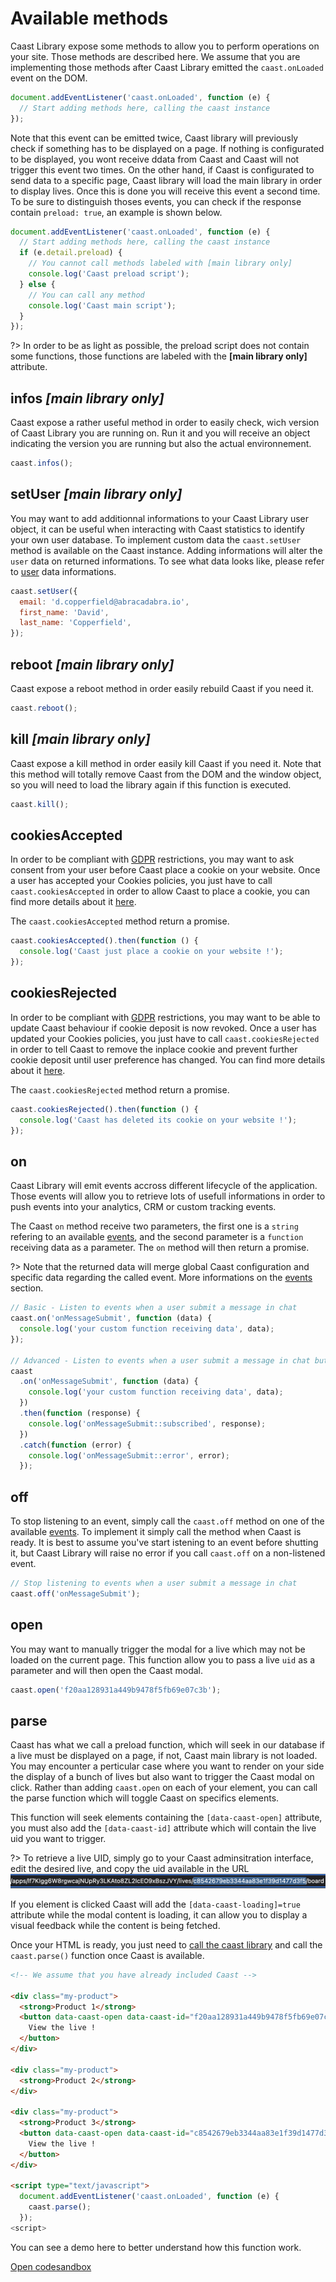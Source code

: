 # Available methods

Caast Library expose some methods to allow you to perform operations on your site. Those methods are described here. We assume that you are implementing those methods after Caast Library emitted the `caast.onLoaded` event on the DOM.

```javascript
document.addEventListener('caast.onLoaded', function (e) {
  // Start adding methods here, calling the caast instance
});
```

Note that this event can be emitted twice, Caast library will previously check if something has to be displayed on a page. If nothing is configurated to be displayed, you wont receive ddata from Caast and Caast will not trigger this event two times. On the other hand, if Caast is configurated to send data to a specific page, Caast library will load the main library in order to display lives. Once this is done you will receive this event a second time. To be sure to distinguish thoses events, you can check if the response contain `preload: true`, an example is shown below.

```javascript
document.addEventListener('caast.onLoaded', function (e) {
  // Start adding methods here, calling the caast instance
  if (e.detail.preload) {
    // You cannot call methods labeled with [main library only]
    console.log('Caast preload script');
  } else {
    // You can call any method
    console.log('Caast main script');
  }
});
```

?> In order to be as light as possible, the preload script does not contain some functions, those functions are labeled with the **[main library only]** attribute.

## infos _[main library only]_

Caast expose a rather useful method in order to easily check, wich version of Caast Library you are running on. Run it and you will receive an object indicating the version you are running but also the actual environnement.

```javascript
caast.infos();
```

## setUser _[main library only]_

You may want to add additionnal informations to your Caast Library user object, it can be useful when interacting with Caast statistics to identify your own user database. To implement custom data the `caast.setUser` method is available on the Caast instance. Adding informations will alter the `user` data on returned informations. To see what data looks like, please refer to [user](library/data.md#user) data informations.

```javascript
caast.setUser({
  email: 'd.copperfield@abracadabra.io',
  first_name: 'David',
  last_name: 'Copperfield',
});
```

## reboot _[main library only]_

Caast expose a reboot method in order easily rebuild Caast if you need it.

```javascript
caast.reboot();
```

## kill _[main library only]_

Caast expose a kill method in order easily kill Caast if you need it. Note that this method will totally remove Caast from the DOM and the window object, so you will need to load the library again if this function is executed.

```javascript
caast.kill();
```

## cookiesAccepted

In order to be compliant with [GDPR](advanced/gdpr.md) restrictions, you may want to ask consent from your user before Caast place a cookie on your website. Once a user has accepted your Cookies policies, you just have to call `caast.cookiesAccepted` in order to allow Caast to place a cookie, you can find more details about it [here](advanced/gdpr.md#cookie).

The `caast.cookiesAccepted` method return a promise.

```javascript
caast.cookiesAccepted().then(function () {
  console.log('Caast just place a cookie on your website !');
});
```

## cookiesRejected

In order to be compliant with [GDPR](advanced/gdpr.md) restrictions, you may want to be able to update Caast behaviour if cookie deposit is now revoked. Once a user has updated your Cookies policies, you just have to call `caast.cookiesRejected` in order to tell Caast to remove the inplace cookie and prevent further cookie deposit until user preference has changed. You can find more details about it [here](advanced/gdpr.md#cookie).

The `caast.cookiesRejected` method return a promise.

```javascript
caast.cookiesRejected().then(function () {
  console.log('Caast has deleted its cookie on your website !');
});
```

## on

Caast Library will emit events accross different lifecycle of the application. Those events will allow you to retrieve lots of usefull informations in order to push events into your analytics, CRM or custom tracking events.

The Caast `on` method receive two parameters, the first one is a `string` refering to an available [events](library/events.md), and the second parameter is a `function` receiving data as a parameter. The `on` method will then return a promise.

?> Note that the returned data will merge global Caast configuration and specific data regarding the called event. More informations on the [events](library/events.md) section.

```javascript
// Basic - Listen to events when a user submit a message in chat
caast.on('onMessageSubmit', function (data) {
  console.log('your custom function receiving data', data);
});

// Advanced - Listen to events when a user submit a message in chat but check if promise is resolved or rejected.
caast
  .on('onMessageSubmit', function (data) {
    console.log('your custom function receiving data', data);
  })
  .then(function (response) {
    console.log('onMessageSubmit::subscribed', response);
  })
  .catch(function (error) {
    console.log('onMessageSubmit::error', error);
  });
```

## off

To stop listening to an event, simply call the `caast.off` method on one of the available [events](library/events.md). To implement it simply call the method when Caast is ready. It is best to assume you've start istening to an event before shutting it, but Caast Library will raise no error if you call `caast.off` on a non-listened event.

```javascript
// Stop listening to events when a user submit a message in chat
caast.off('onMessageSubmit');
```

## open

You may want to manually trigger the modal for a live which may not be loaded on the current page. This function allow you to pass a live `uid` as a parameter and will then open the Caast modal.

```javascript
caast.open('f20aa128931a449b9478f5fb69e07c3b');
```

## parse

Caast has what we call a preload function, which will seek in our database if a live must be displayed on a page, if not, Caast main library is not loaded. You may encounter a perticular case where you want to render on your side the display of a bunch of lives but also want to trigger the Caast modal on click. Rather than adding `caast.open` on each of your element, you can call the parse function which will toggle Caast on specifics elements.

This function will seek elements containing the `[data-caast-open]` attribute, you must also add the `[data-caast-id]` attribute which will contain the live uid you want to trigger.

?> To retrieve a live UID, simply go to your Caast adminsitration interface, edit the desired live, and copy the uid available in the URL ![Caast live UID](/_media/url-live-uid.png)

If you element is clicked Caast will add the `[data-caast-loading]=true` attribute while the modal content is loading, it can allow you to display a visual feedback while the content is being fetched.

Once your HTML is ready, you just need to [call the caast library](/library/README.md) and call the `caast.parse()` function once Caast is available.

```html
<!-- We assume that you have already included Caast -->

<div class="my-product">
  <strong>Product 1</strong>
  <button data-caast-open data-caast-id="f20aa128931a449b9478f5fb69e07c3b">
    View the live !
  </button>
</div>

<div class="my-product">
  <strong>Product 2</strong>
</div>

<div class="my-product">
  <strong>Product 3</strong>
  <button data-caast-open data-caast-id="c8542679eb3344aa83e1f39d1477d3f5">
    View the live !
  </button>
</div>

<script type="text/javascript">
  document.addEventListener('caast.onLoaded', function (e) {
    caast.parse();
  });
<script>
```

You can see a demo here to better understand how this function work.

[Open codesandbox](https://codesandbox.io/s/caast-parse-example-docr0?file=/index.html)
